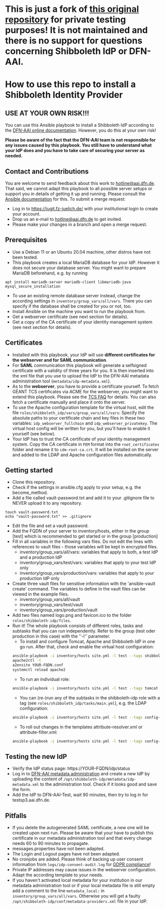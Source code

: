 # This is just a fork of [this original repository](https://jugit.fz-juelich.de/dfn/dfn-aai-shibboleth-idp) for private testing purposes! It is not maintained and there is no support for questions concerning Shibboleth IdP or DFN-AAI.

# How to use this repo to install a Shibboleth Identity Provider

## USE AT YOUR OWN RISK!!!
You can use this Ansible playbook to install a Shibboleth IdP according to the [DFN-AAI online documentation](https://doku.tid.dfn.de/de:shibidp:uebersicht). However, you do this at your own risk!

**Please be aware of the fact that the DFN-AAI team is not responsible for any issues caused by this playbook. You still have to understand what your IdP does and you have to take care of securing your server as needed.**

## Contact and Contributions

You are welcome to send feedback about this work to hotline@aai.dfn.de. That said, we cannot adapt this playbook to all possible server setups or support you in details of getting it up and running. Please consult the [Ansible documentation](https://docs.ansible.com/ansible/latest/index.html) for this.
To submit a merge request:

* Log in to https://jugit.fz-juelich.de/ with your institutional login to create your account.
* Drop us an e-mail to hotline@aai.dfn.de to get invited.
* Please make your changes in a branch and open a merge request.

## Prerequisites

* Use a Debian 11 or an Ubuntu 20.04 machine, other distros have not been tested.
* This playbook creates a local MariaDB database for your IdP. However it does not secure your database server. You might want to prepare MariaDB beforehand, e.g. by running
```
apt install mariadb-server mariadb-client libmariadb-java
mysql_secure_installation
```
* To use an existing remote database server instead, change the according settings in `inventory/group_vars/all/vars`. There you can specify if the database shall be created for you or not, too.
* Install Ansible on the machine you want to run the playbook from.
* Get a webserver certificate (see next section for details).
* Get a copy of the CA certificate of your identity management system (see next section for details).

## Certificates
* Installed with this playbook, your IdP will use **different certificates for the webserver and for SAML communication**.
* For **SAML** communication this playbook will generate a selfsigned certificate with a validity of three years for you. It is then inserted into the xml file that you use to upload the IdP to the DFN-AAI metadata administration tool (`metadata/idp-metadata.xml`).
* As to the **webserver**, you have to provide a certificate yourself. To fetch GÉANT TCS certificates via ACME for the webserver, you might want to extend this playbook. Please see the [TCS FAQ](https://doku.tid.dfn.de/de:dfnpki:tcsfaq#acme1) for details. You can also fetch a certificate manually and place it onto the server.
* To use the Apache configuration template for the virtual host, edit the file `roles/shibboleth_idp/vars/group_vars/all/vars`: Specify the absolute paths to your certificate chain and key files in these two variables: `idp_webserver_fullchain` and `idp_webserver_privatekey`. The virtual host config will be written for you, but you'll have to enable it yourself (see below).
* Your IdP has to trust the CA certificate of your identity management system. Copy the CA certificate in `PEM` format into the `root_certificates` folder and rename it to `idm-root-ca.crt`. It will be installed on the server and added to the LDAP and Apache configuration files automatically.

## Getting started
* Clone this repository.
* Check if the settings in ansible.cfg apply to your setup, e.g. the become_method.
* Add a file called vault-password.txt and add it to your .gitignore file to NEVER upload it to any repository.
```
touch vault-password.txt
echo "vault-password.txt" >> .gitignore
```
* Edit the file and set a vault password.
* Add the FQDN of your server to inventory/hosts, either in the group [test] which is recommended to get started or in the group [production]
* Fill in all variables in the following vars files. Do not edit the lines with references to vault files - those variables will be kept in encrypted files.
  * inventory/group_vars/all/vars: variables that apply to both, a test IdP and a production IdP
  * inventory/group_vars/test/vars: variables that apply to your test IdP only
  * inventory/group_vars/production/vars: variables that apply to your production IdP only
* Create three vault files for sensitive information with the 'ansible-vault create' command. The variables to define in the vault files can be viewed in the example files.
  * inventory/group_vars/all/vault
  * inventory/group_vars/test/vault
  * inventory/group_vars/production/vault
* Add two files named logo.png and favicon.ico to the folder `roles/shibboleth-idp/files`.
* Run it! The whole playbook consists of different roles, tasks and subtasks that you can run independently. Refer to the group (test oder production in this case) with the ''-l'' parameter.
  * To install and configure Tomcat, Apache and Shibboleth IdP in one go run. After that, check and enable the virtual host configuration:
  ```sh
  ansible-playbook -i inventory/hosts site.yml -l test --tags shibboleth_idp
  apache2ctl -t
  a2ensite YOUR-FQDN.conf
  systemctl reload apache2
  ```
  * To run an individual role:
  ```sh
  ansible-playbook -i inventory/hosts site.yml -l test --tags tomcat
  ```
  * You can (re-)run any of the subtasks in the shibboleth-idp role with a tag (see `roles/shibboleth_idp/tasks/main.yml`), e.g. the LDAP configuration:
  ```sh
  ansible-playbook -i inventory/hosts site.yml -l test --tags config-ldap
  ```
  * To roll out changes in the templates attribute-resolver.xml or attribute-filter.xml:
  ```sh
  ansible-playbook -i inventory/hosts site.yml -l test --tags config-attributes
  ```
## Testing the new IdP
* Verify the IdP status page: https://YOUR-FQDN/idp/status
* Log in to [DFN-AAI metadata administration](https://mdv.aai.dfn.de) and create a new IdP by uploading the content of `/opt/shibboleth-idp/metadata/idp-metadata.xml` to the administration tool. Check if it looks good and save the form.
* Add the IdP to DFN-AAI-Test, wait 90 minutes, then try to log in for testsp3.aai.dfn.de.

## Pitfalls
* If you delete the autogenerated SAML certificate, a new one will be created upon next run. Please be aware that your have to publish this certificate in our metadata administration tool and that every change needs 60 to 90 minutes to propagate.
* messages.properties have not been adapted.
* The Login and Logout pages have not been adapted.
* No cronjobs are added. Please think of backing up user consent information from `logs/idp-consent-audit.log` for [GDPR compliance](https://doku.tid.dfn.de/de:shibidp:config-consent-dsgvo)!
* Private IP addresses may cause issues in the webserver configuration. Adapt the according template to your needs.
* If you haven't activated local metadata for your institution in our metadata administration tool or if your local metadata file is still empty add a comment to the line `metadata_local:` in `inventory/group_vars/all/vars`. Otherwise you will get a faulty `/opt/shibboleth-idp/conf/metadata-providers.xml` file in your IdP.
